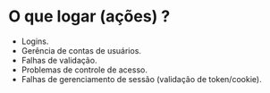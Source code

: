 # O que logar (ações) ?

- Logins.
- Gerência de contas de usuários.
- Falhas de validação.
- Problemas de controle de acesso.
- Falhas de gerenciamento de sessão (validação de token/cookie).
